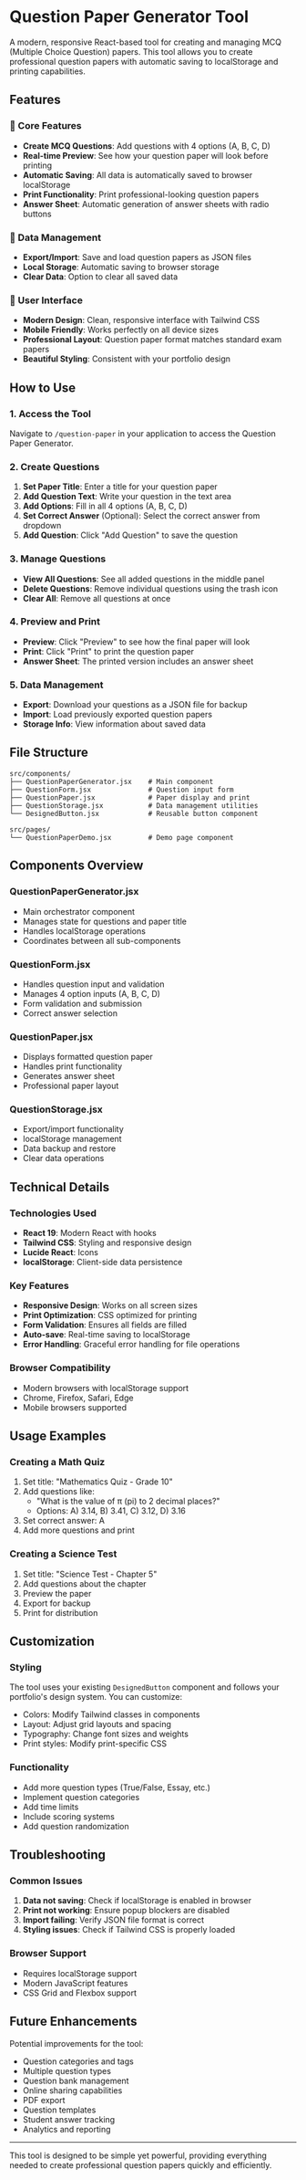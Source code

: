 # Question Paper Generator Tool

A modern, responsive React-based tool for creating and managing MCQ (Multiple Choice Question) papers. This tool allows you to create professional question papers with automatic saving to localStorage and printing capabilities.

## Features

### 🎯 Core Features
- **Create MCQ Questions**: Add questions with 4 options (A, B, C, D)
- **Real-time Preview**: See how your question paper will look before printing
- **Automatic Saving**: All data is automatically saved to browser localStorage
- **Print Functionality**: Print professional-looking question papers
- **Answer Sheet**: Automatic generation of answer sheets with radio buttons

### 📁 Data Management
- **Export/Import**: Save and load question papers as JSON files
- **Local Storage**: Automatic saving to browser storage
- **Clear Data**: Option to clear all saved data

### 🎨 User Interface
- **Modern Design**: Clean, responsive interface with Tailwind CSS
- **Mobile Friendly**: Works perfectly on all device sizes
- **Professional Layout**: Question paper format matches standard exam papers
- **Beautiful Styling**: Consistent with your portfolio design

## How to Use

### 1. Access the Tool
Navigate to `/question-paper` in your application to access the Question Paper Generator.

### 2. Create Questions
1. **Set Paper Title**: Enter a title for your question paper
2. **Add Question Text**: Write your question in the text area
3. **Add Options**: Fill in all 4 options (A, B, C, D)
4. **Set Correct Answer** (Optional): Select the correct answer from dropdown
5. **Add Question**: Click "Add Question" to save the question

### 3. Manage Questions
- **View All Questions**: See all added questions in the middle panel
- **Delete Questions**: Remove individual questions using the trash icon
- **Clear All**: Remove all questions at once

### 4. Preview and Print
- **Preview**: Click "Preview" to see how the final paper will look
- **Print**: Click "Print" to print the question paper
- **Answer Sheet**: The printed version includes an answer sheet

### 5. Data Management
- **Export**: Download your questions as a JSON file for backup
- **Import**: Load previously exported question papers
- **Storage Info**: View information about saved data

## File Structure

```
src/components/
├── QuestionPaperGenerator.jsx    # Main component
├── QuestionForm.jsx              # Question input form
├── QuestionPaper.jsx             # Paper display and print
├── QuestionStorage.jsx           # Data management utilities
└── DesignedButton.jsx            # Reusable button component

src/pages/
└── QuestionPaperDemo.jsx         # Demo page component
```

## Components Overview

### QuestionPaperGenerator.jsx
- Main orchestrator component
- Manages state for questions and paper title
- Handles localStorage operations
- Coordinates between all sub-components

### QuestionForm.jsx
- Handles question input and validation
- Manages 4 option inputs (A, B, C, D)
- Form validation and submission
- Correct answer selection

### QuestionPaper.jsx
- Displays formatted question paper
- Handles print functionality
- Generates answer sheet
- Professional paper layout

### QuestionStorage.jsx
- Export/import functionality
- localStorage management
- Data backup and restore
- Clear data operations

## Technical Details

### Technologies Used
- **React 19**: Modern React with hooks
- **Tailwind CSS**: Styling and responsive design
- **Lucide React**: Icons
- **localStorage**: Client-side data persistence

### Key Features
- **Responsive Design**: Works on all screen sizes
- **Print Optimization**: CSS optimized for printing
- **Form Validation**: Ensures all fields are filled
- **Auto-save**: Real-time saving to localStorage
- **Error Handling**: Graceful error handling for file operations

### Browser Compatibility
- Modern browsers with localStorage support
- Chrome, Firefox, Safari, Edge
- Mobile browsers supported

## Usage Examples

### Creating a Math Quiz
1. Set title: "Mathematics Quiz - Grade 10"
2. Add questions like:
   - "What is the value of π (pi) to 2 decimal places?"
   - Options: A) 3.14, B) 3.41, C) 3.12, D) 3.16
3. Set correct answer: A
4. Add more questions and print

### Creating a Science Test
1. Set title: "Science Test - Chapter 5"
2. Add questions about the chapter
3. Preview the paper
4. Export for backup
5. Print for distribution

## Customization

### Styling
The tool uses your existing `DesignedButton` component and follows your portfolio's design system. You can customize:

- Colors: Modify Tailwind classes in components
- Layout: Adjust grid layouts and spacing
- Typography: Change font sizes and weights
- Print styles: Modify print-specific CSS

### Functionality
- Add more question types (True/False, Essay, etc.)
- Implement question categories
- Add time limits
- Include scoring systems
- Add question randomization

## Troubleshooting

### Common Issues
1. **Data not saving**: Check if localStorage is enabled in browser
2. **Print not working**: Ensure popup blockers are disabled
3. **Import failing**: Verify JSON file format is correct
4. **Styling issues**: Check if Tailwind CSS is properly loaded

### Browser Support
- Requires localStorage support
- Modern JavaScript features
- CSS Grid and Flexbox support

## Future Enhancements

Potential improvements for the tool:
- Question categories and tags
- Multiple question types
- Question bank management
- Online sharing capabilities
- PDF export
- Question templates
- Student answer tracking
- Analytics and reporting

---

This tool is designed to be simple yet powerful, providing everything needed to create professional question papers quickly and efficiently.
